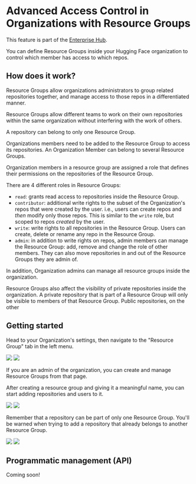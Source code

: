 # Advanced Access Control in Organizations with Resource Groups

<Tip warning={true}>
This feature is part of the <a href="https://huggingface.co/enterprise" target="_blank">Enterprise Hub</a>.
</Tip>

You can define Resource Groups inside your Hugging Face organization to control which member has access to which repos.

## How does it work?

Resource Groups allow organizations administrators to group related repositories together, and manage access to those repos in a differentiated manner.

Resource Groups allow different teams to work on their own repositories within the same organization without interfering with the work of others.

A repository can belong to only one Resource Group.

Organizations members need to be added to the Resource Group to access its repositories. An Organization Member can belong to several Resource Groups.

Organization members in a resource group are assigned a role that defines their permissions on the repositories of the Resource Group.

There are 4 different roles in Resource Groups:

- `read`: grants read access to repositories inside the Resource Group.
- `contributor`: additional write rights to the subset of the Organization's repos that were created by the user. i.e., users can create repos and _then_ modify only those repos. This is similar to the `write` role, but scoped to repos _created_ by the user.
- `write`: write rights to all repositories in the Resource Group. Users can create, delete or rename any repo in the Resource Group.
- `admin`: in addition to write rights on repos, admin members can manage the Resource Group: add, remove and change the role of other members. They can also move repositories in and out of the Resource Groups they are admin of.

In addition, Organization admins can manage all resource groups inside the organization.

Resource Groups also affect the visibility of private repositories inside the organization. A private repository that is part of a Resource Group will only be visible to members of that Resource Group. Public repositories, on the other 

## Getting started

Head to your Organization's settings, then navigate to the "Resource Group" tab in the left menu.

<div class="flex justify-center">
    <img class="block dark:hidden" src="https://huggingface.co/datasets/huggingface/documentation-images/resolve/main/hub/org-resource-groups-page.png"/>
    <img class="hidden dark:block" src="https://huggingface.co/datasets/huggingface/documentation-images/resolve/main/hub/org-resource-groups-page-dark.png"/>
</div>

If you are an admin of the organization, you can create and manage Resource Groups from that page.

After creating a resource group and giving it a meaningful name, you can start adding repositories and users to it.

<div class="flex justify-center">
    <img class="block dark:hidden" src="https://huggingface.co/datasets/huggingface/documentation-images/resolve/main/hub/org-resource-groups-manage-empty-page.png"/>
    <img class="hidden dark:block" src="https://huggingface.co/datasets/huggingface/documentation-images/resolve/main/hub/org-resource-groups-manage-empty-page-dark.png"/>
</div>

Remember that a repository can be part of only one Resource Group. You'll be warned when trying to add a repository that already belongs to another Resource Group.

<div class="flex justify-center">
    <img class="block dark:hidden" src="https://huggingface.co/datasets/huggingface/documentation-images/resolve/main/hub/org-resource-groups-manage-move-repo.png"/>
    <img class="hidden dark:block" src="https://huggingface.co/datasets/huggingface/documentation-images/resolve/main/hub/org-resource-groups-manage-move-repo-dark.png"/>
</div>

## Programmatic management (API)

Coming soon!

